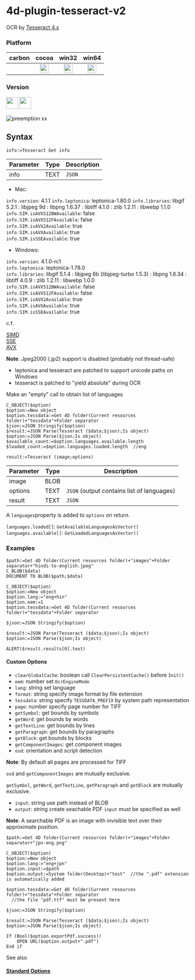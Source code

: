 # 4d-plugin-tesseract-v2

OCR by [Tesseract 4.x](https://github.com/tesseract-ocr/tesseract)

### Platform

| carbon | cocoa | win32 | win64 |
|:------:|:-----:|:---------:|:---------:|
||<img src="https://cloud.githubusercontent.com/assets/1725068/22371562/1b091f0a-e4db-11e6-8458-8653954a7cce.png" width="24" height="24" />|<img src="https://cloud.githubusercontent.com/assets/1725068/22371562/1b091f0a-e4db-11e6-8458-8653954a7cce.png" width="24" height="24" />|<img src="https://cloud.githubusercontent.com/assets/1725068/22371562/1b091f0a-e4db-11e6-8458-8653954a7cce.png" width="24" height="24" />|

### Version

<img src="https://cloud.githubusercontent.com/assets/1725068/18940648/2192ddba-8645-11e6-864d-6d5692d55717.png" width="32" height="32" /> <img src="https://user-images.githubusercontent.com/1725068/41266195-ddf767b2-6e30-11e8-9d6b-2adf6a9f57a5.png" width="32" height="32" />

![preemption xx](https://user-images.githubusercontent.com/1725068/41327179-4e839948-6efd-11e8-982b-a670d511e04f.png)

## Syntax

```
info:=Tesseract Get info 
```

Parameter|Type|Description
------------|------------|----
info|TEXT|``JSON``

* Mac: 

``info.version``: 4.1.1
``info.leptonica``: leptonica-1.80.0
``info.libraries``: libgif 5.2.1 : libjpeg 9d : libpng 1.6.37 : libtiff 4.1.0 : zlib 1.2.11 : libwebp 1.1.0    
``info.SIM.isAVX512BWAvailable``: false  
``info.SIM.isAVX512FAvailable``: false  
``info.SIM.isAVX2Available``: true  
``info.SIM.isAVXAvailable``: true  
``info.SIM.isSSEAvailable``: true 

* Windows: 

``info.version``: 4.1.0-rc1  
``info.leptonica``: leptonica-1.78.0  
``info.libraries``: libgif 5.1.4 : libjpeg 6b (libjpeg-turbo 1.5.3) : libpng 1.6.34 : libtiff 4.0.9 : zlib 1.2.11 : libwebp 1.0.0    
``info.SIM.isAVX512BWAvailable``: false  
``info.SIM.isAVX512FAvailable``: false  
``info.SIM.isAVX2Available``: true  
``info.SIM.isAVXAvailable``: true  
``info.SIM.isSSEAvailable``: true 

c.f. 

[SIMD](https://en.wikipedia.org/wiki/SIMD)  
[SSE](https://en.wikipedia.org/wiki/Streaming_SIMD_Extensions)  
[AVX](https://en.wikipedia.org/wiki/Advanced_Vector_Extensions)  

**Note**: Jpeg2000 (.jp2) support is disabled (probably not thread-safe)

* leptonica and tesseract are patched to support unicode paths on Windows  
* tesseract is patched to "yield absolute" during OCR  

Make an "empty" call to obtain list of languages

```
C_OBJECT($option)
$option:=New object
$option.tessdata:=Get 4D folder(Current resources folder)+"tessdata"+Folder separator
$json:=JSON Stringify($option)
$result:=JSON Parse(Tesseract ($data;$json);Is object)
$option:=JSON Parse($json;Is object)
$available_count:=$option.languages.available.length
$loaded_count:=$option.languages.loaded.length  //eng
```

```
result:=Tesseract (image;options)
```

Parameter|Type|Description
------------|------------|----
image|BLOB|
options|TEXT|``JSON`` (output contains list of languages)
result|TEXT|``JSON``

A ``languages``property is added to ``options`` on return.

``languages.loaded[]``:  ``GetAvailableLanguagesAsVector()``  
``languages.available[]``: ``GetLoadedLanguagesAsVector()``  

### Examples

```
$path:=Get 4D folder(Current resources folder)+"images"+Folder separator+"hindi-to-english.jpeg"
C_BLOB($data)
DOCUMENT TO BLOB($path;$data)

C_OBJECT($option)
$option:=New object
$option.lang:="eng+hin"
$option.oem:=1
$option.tessdata:=Get 4D folder(Current resources folder)+"tessdata"+Folder separator

$json:=JSON Stringify($option)

$result:=JSON Parse(Tesseract ($data;$json);Is object)
$option:=JSON Parse($json;Is object)

ALERT($result.results[0].text)
```

#### Custom Options 

* ``clearGlobalCache``: boolean call ``ClearPersistentCache()`` before ``Init()``  
* ``oem``: number set ``OcrEngineMode``   
* ``lang``: string set language  
* ``format``: string specify image format by file extension   
* ``tessdata``: string specify ``TESSDATA_PREFIX`` by system path representation   
* ``page``: number specify page number for TIFF  
* ``getSymbol``: get bounds by symbols  
* ``getWord``: get bounds by words  
* ``getTextLine``: get bounds by lines  
* ``getParagraph``: get bounds by paragraphs  
* ``getBlock``: get bounds by blocks    
* ``getComponentImages``: get component images      
* ``osd``: orientation and script detection  

**Note**: By default all pages are processed for TIFF  

``osd`` and ``getComponentImages`` are mutually exclusive.  

``getSymbol``, ``getWord``, ``getTextLine``, ``getParagraph`` and ``getBlock`` are mutually exclusive.  

* ``input``: string use path instead of BLOB  
* ``output``: string create seachable PDF ``input`` must be specified as well  

**Note**: A searchable PDF is an image with invisible text over their approximate position.

```
$path:=Get 4D folder(Current resources folder)+"images"+Folder separator+"jpn-eng.png"

C_OBJECT($option)
$option:=New object
$option.lang:="eng+jpn"
$option.input:=$path
$option.output:=System folder(Desktop)+"test"  //the ".pdf" extension is automatically added

$option.tessdata:=Get 4D folder(Current resources folder)+"tessdata"+Folder separator
  //the file "pdf.ttf" must be present here

$json:=JSON Stringify($option)

$result:=JSON Parse(Tesseract ($data;$json);Is object)
$option:=JSON Parse($json;Is object)

If (Bool($option.exportPdf.success))
	OPEN URL($option.output+".pdf")
End if 
```

See also 

#### [Standard Options](standard-options.md)
